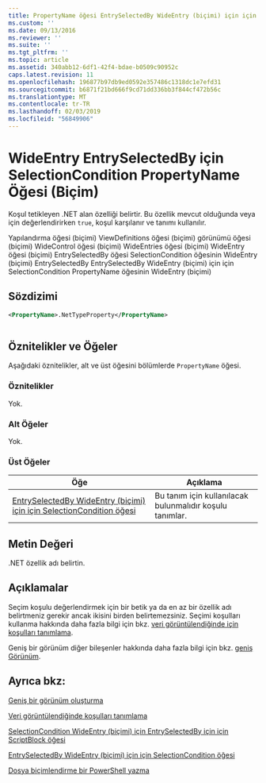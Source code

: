 ```yaml
---
title: PropertyName öğesi EntrySelectedBy WideEntry (biçimi) için için SelectionCondition için | Microsoft Docs
ms.custom: ''
ms.date: 09/13/2016
ms.reviewer: ''
ms.suite: ''
ms.tgt_pltfrm: ''
ms.topic: article
ms.assetid: 340abb12-6df1-42f4-bdae-b0509c90952c
caps.latest.revision: 11
ms.openlocfilehash: 196877b97db9ed0592e357486c1318dc1e7efd31
ms.sourcegitcommit: b6871f21bd666f9cd71dd336bb3f844cf472b56c
ms.translationtype: MT
ms.contentlocale: tr-TR
ms.lasthandoff: 02/03/2019
ms.locfileid: "56849906"
---
```

# <a name="propertyname-element-for-selectioncondition-for-entryselectedby-for-wideentry-format"></a>WideEntry EntrySelectedBy için SelectionCondition PropertyName Öğesi (Biçim)

Koşul tetikleyen .NET alan özelliği belirtir. Bu özellik mevcut olduğunda veya için değerlendirirken `true`, koşul karşılanır ve tanımı kullanılır.

Yapılandırma öğesi (biçimi) ViewDefinitions öğesi (biçimi) görünümü öğesi (biçimi) WideControl öğesi (biçimi) WideEntries öğesi (biçimi) WideEntry öğesi (biçimi) EntrySelectedBy öğesi SelectionCondition öğesinin WideEntry (biçimi) EntrySelectedBy EntrySelectedBy WideEntry (biçimi) için için SelectionCondition PropertyName öğesinin WideEntry (biçimi)

## <a name="syntax"></a>Sözdizimi

```xml
<PropertyName>.NetTypeProperty</PropertyName>
```

```csharp

```

## <a name="attributes-and-elements"></a>Öznitelikler ve Öğeler

Aşağıdaki öznitelikler, alt ve üst öğesini bölümlerde `PropertyName` öğesi.

### <a name="attributes"></a>Öznitelikler

Yok.

### <a name="child-elements"></a>Alt Öğeler

Yok.

### <a name="parent-elements"></a>Üst Öğeler

|Öğe|Açıklama|
|-------------|-----------------|
|[EntrySelectedBy WideEntry (biçimi) için için SelectionCondition öğesi](./selectioncondition-element-for-entryselectedby-for-widecontrol-format.md)|Bu tanım için kullanılacak bulunmalıdır koşulu tanımlar.|

## <a name="text-value"></a>Metin Değeri

.NET özellik adı belirtin.

## <a name="remarks"></a>Açıklamalar

Seçim koşulu değerlendirmek için bir betik ya da en az bir özellik adı belirtmeniz gerekir ancak ikisini birden belirtemezsiniz. Seçimi koşulları kullanma hakkında daha fazla bilgi için bkz. [veri görüntülendiğinde için koşulları tanımlama](./defining-conditions-for-displaying-data.md).

Geniş bir görünüm diğer bileşenler hakkında daha fazla bilgi için bkz. [geniş Görünüm](./creating-a-wide-view.md).

## <a name="see-also"></a>Ayrıca bkz:

[Geniş bir görünüm oluşturma](./creating-a-wide-view.md)

[Veri görüntülendiğinde koşulları tanımlama](./defining-conditions-for-displaying-data.md)

[SelectionCondition WideEntry (biçimi) için EntrySelectedBy için için ScriptBlock öğesi](./scriptblock-element-for-selectioncondition-for-entryselectedby-for-widecontrol-format.md)

[EntrySelectedBy WideEntry (biçimi) için için SelectionCondition öğesi](./selectioncondition-element-for-entryselectedby-for-widecontrol-format.md)

[Dosya biçimlendirme bir PowerShell yazma](./writing-a-powershell-formatting-file.md)
